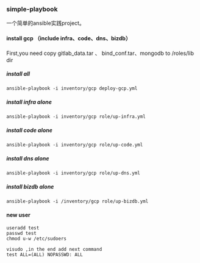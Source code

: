 ### simple-playbook
一个简单的ansible实践project。

#### install gcp （include infra、code、dns、bizdb）
First,you need copy gitlab_data.tar 、 bind_conf.tar、mongodb to /roles/lib dir

##### install all
```shell
ansible-playbook -i inventory/gcp deploy-gcp.yml
```

##### install infra alone
```shell
ansible-playbook -i inventory/gcp role/up-infra.yml
```

##### install code alone
```shell
ansible-playbook -i inventory/gcp role/up-code.yml
```

##### install dns alone
```shell
ansible-playbook -i inventory/gcp role/up-dns.yml
```

##### install bizdb alone

```shell
ansible-playbook -i /inventory/gcp role/up-bizdb.yml
```

#### new user
```shell
useradd test
passwd test 
chmod u-w /etc/sudoers

visudo ,in the end add next command 
test ALL=(ALL) NOPASSWD: ALL

```

